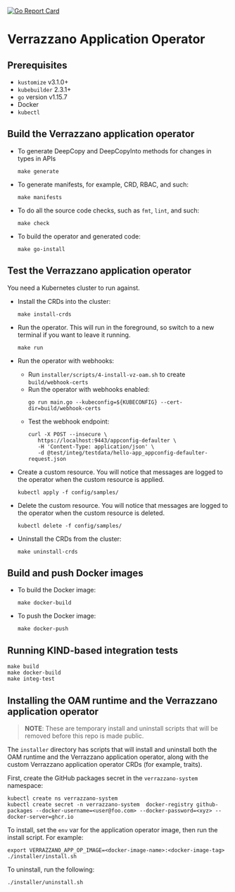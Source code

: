 [![Go Report Card](https://goreportcard.com/badge/github.com/verrazzano/verrazzano-application-operator)](https://goreportcard.com/report/github.com/verrazzano/verrazzano-application-operator)

# Verrazzano Application Operator

## Prerequisites
* `kustomize` v3.1.0+
* `kubebuilder` 2.3.1+
* `go` version v1.15.7
* Docker
* `kubectl`

## Build the Verrazzano application operator
* To generate DeepCopy and DeepCopyInto methods for changes in types in APIs
    ```
    make generate
    ```

* To generate manifests, for example, CRD, RBAC, and such:
    ```
    make manifests
    ```

* To do all the source code checks, such as `fmt`, `lint`, and such:
    ```
    make check
    ```

* To build the operator and generated code:
    ```
    make go-install
    ```

## Test the Verrazzano application operator

You need a Kubernetes cluster to run against.

* Install the CRDs into the cluster:
    ```
    make install-crds
    ```

* Run the operator. This will run in the foreground, so switch to a new terminal if you want to leave it running.
    ```
    make run
    ```

* Run the operator with webhooks:
  * Run `installer/scripts/4-install-vz-oam.sh` to create `build/webhook-certs`
  * Run the operator with webhooks enabled:
    ```
    go run main.go --kubeconfig=${KUBECONFIG} --cert-dir=build/webhook-certs
    ```
  * Test the webhook endpoint:
    ```
    curl -X POST --insecure \
       https://localhost:9443/appconfig-defaulter \
       -H 'Content-Type: application/json' \
       -d @test/integ/testdata/hello-app_appconfig-defaulter-request.json
    ```

* Create a custom resource.  You will notice that messages are logged to the operator
when the custom resource is applied.
    ```
    kubectl apply -f config/samples/
    ```

* Delete the custom resource.  You will notice that messages are logged to the operator
when the custom resource is deleted.
    ```
    kubectl delete -f config/samples/
    ```
* Uninstall the CRDs from the cluster:
    ```
    make uninstall-crds
    ```

## Build and push Docker images

* To build the Docker image:
    ```
    make docker-build

* To push the Docker image:
    ```
    make docker-push
    ```  

## Running KIND-based integration tests
  ```
  make build  
  make docker-build  
  make integ-test
  ```  

## Installing the OAM runtime and the Verrazzano application operator

> **NOTE**: These are temporary install and uninstall scripts that will be removed before this repo is made public.

The `installer` directory has scripts that will
install and uninstall both the OAM runtime and the Verrazzano application operator, along
with the custom Verrazzano application operator CRDs (for example, traits).

First, create the GitHub packages secret in the `verrazzano-system` namespace:

```
kubectl create ns verrazzano-system
kubectl create secret -n verrazzano-system  docker-registry github-packages --docker-username=<user@foo.com> --docker-password=<xyz> --docker-server=ghcr.io
```

To install, set the `env` var for the application operator image, then run the install script.  For example:
```
export VERRAZZANO_APP_OP_IMAGE=<docker-image-name>:<docker-image-tag>
./installer/install.sh
```

To uninstall, run the following:
```
./installer/uninstall.sh
```
